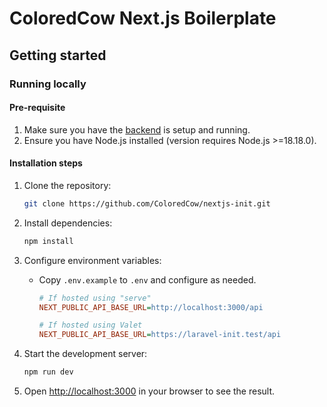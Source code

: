 # ColoredCow Next.js Boilerplate

## Getting started

### Running locally

#### Pre-requisite

1. Make sure you have the [backend](https://github.com/ColoredCow/laravel-init/blob/main/README.md) is setup and running.
2. Ensure you have Node.js installed (version requires Node.js >=18.18.0).

#### Installation steps

1. Clone the repository:

   ```sh
   git clone https://github.com/ColoredCow/nextjs-init.git
   ```

1. Install dependencies:

   ```sh
   npm install
   ```

1. Configure environment variables:

   - Copy `.env.example` to `.env` and configure as needed.

     ```ini
     # If hosted using "serve"
     NEXT_PUBLIC_API_BASE_URL=http://localhost:3000/api

     # If hosted using Valet
     NEXT_PUBLIC_API_BASE_URL=https://laravel-init.test/api
     ```

1. Start the development server:

   ```sh
   npm run dev
   ```

1. Open [http://localhost:3000](http://localhost:3000) in your browser to see the result.
